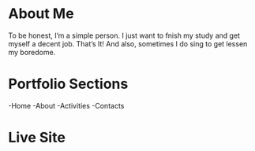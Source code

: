 # About Me
To be honest, I’m a simple person. I just want to fnish my study and get myself a decent job. That’s It! And also, sometimes I do sing to get lessen my boredome.
# Portfolio Sections
-Home 
-About
-Activities
-Contacts
# Live Site
